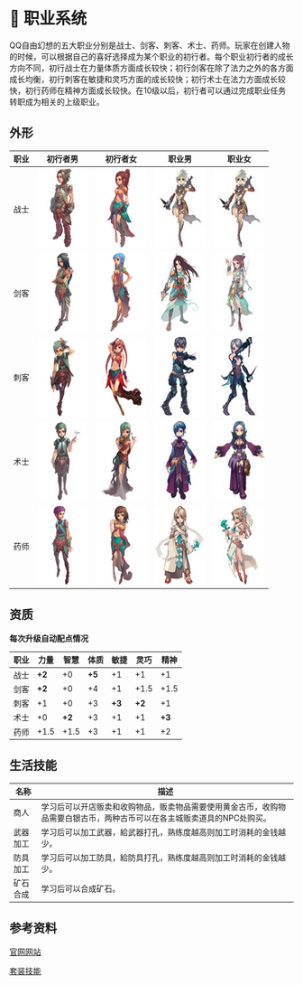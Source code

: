 # 🏃‍ 职业系统

QQ自由幻想的五大职业分别是战士、剑客、刺客、术士、药师。玩家在创建人物的时候，可以根据自己的喜好选择成为某个职业的初行者。每个职业初行者的成长方向不同，初行战士在力量体质方面成长较快；初行剑客在除了法力之外的各方面成长均衡，初行刺客在敏捷和灵巧方面的成长较快；初行术士在法力方面成长较快，初行药师在精神方面成长较快。在10级以后，初行者可以通过完成职业任务转职成为相关的上级职业。

## 外形

| 职业 |                    初行者男                    |                    初行者女                    | 职业男                                          | 职业女                                          |
| ---- | :--------------------------------------------: | :--------------------------------------------: | ----------------------------------------------- | ----------------------------------------------- |
| 战士 | ![战士男](/static/images/game/zhiye/zs_nm.jpg) | ![战士女](/static/images/game/zhiye/zs_nw.jpg) | ![战士男+](/static/images/game/zhiye/zs_ow.jpg) | ![战士女+](/static/images/game/zhiye/zs_ow.jpg) |
| 剑客 | ![剑客男](/static/images/game/zhiye/jk_nm.jpg) | ![剑客女](/static/images/game/zhiye/jk_nw.jpg) | ![剑客男+](/static/images/game/zhiye/jk_om.jpg) | ![剑客女+](/static/images/game/zhiye/jk_ow.jpg) |
| 刺客 | ![刺客男](/static/images/game/zhiye/ck_nm.jpg) | ![刺客女](/static/images/game/zhiye/ck_nw.jpg) | ![刺客男+](/static/images/game/zhiye/ck_om.jpg) | ![刺客女+](/static/images/game/zhiye/ck_ow.jpg) |
| 术士 | ![术士男](/static/images/game/zhiye/ss_nm.jpg) | ![术士女](/static/images/game/zhiye/ss_nw.jpg) | ![术士男+](/static/images/game/zhiye/ss_om.jpg) | ![术士女+](/static/images/game/zhiye/ss_ow.jpg) |
| 药师 | ![药师男](/static/images/game/zhiye/ys_nm.jpg) | ![药师女](/static/images/game/zhiye/ys_nw.jpg) | ![药师男+](/static/images/game/zhiye/ys_om.jpg) | ![药师女+](/static/images/game/zhiye/ys_ow.jpg) |

## 资质

**每次升级自动配点情况**

| 职业 | 力量   | 智慧   | 体质   | 敏捷   | 灵巧   | 精神   |
| ---- | ------ | ------ | ------ | ------ | ------ | ------ |
| 战士 | **+2** | +0     | **+5** | +1     | +1     | +1     |
| 剑客 | **+2** | +0     | +4     | +1     | +1.5   | +1.5   |
| 刺客 | +1     | +0     | +3     | **+3** | **+2** | +1     |
| 术士 | +0     | **+2** | +3     | +1     | +1     | **+3** |
| 药师 | +1.5   | +1.5   | +3     | +1     | +1     | +2     |

## 生活技能

| 名称     | 描述                                                         |
| -------- | ------------------------------------------------------------ |
| 商人     | 学习后可以开店贩卖和收购物品，贩卖物品需要使用黄金古币，收购物品需要白银古币，两种古币可以在各主城贩卖道具的NPC处购买。 |
| 武器加工 | 学习后可以加工武器，給武器打孔，熟练度越高则加工时消耗的金钱越少。 |
| 防具加工 | 学习后可以加工防具，給防具打孔，熟练度越高则加工时消耗的金钱越少。 |
| 矿石合成 | 学习后可以合成矿石。                                         |



## 参考资料

[官网网站](http://ffo.qq.com/new/gameData/zyxt_cxz.htm)

[套装技能](http://ffo.qq.com/act/a20090109tzjn/)
